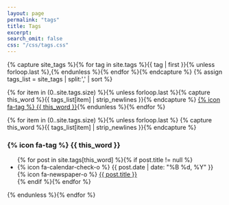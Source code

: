```yaml
---
layout: page
permalink: "tags"
title: Tags
excerpt:
search_omit: false
css: "/css/tags.css"
---
```


{% capture site_tags %}{% for tag in site.tags %}{{ tag | first }}{% unless forloop.last %},{% endunless %}{% endfor %}{% endcapture %}
{% assign tags_list = site_tags | split:',' | sort %}

{% for item in (0..site.tags.size) %}{% unless forloop.last %}{% capture this_word %}{{ tags_list[item] | strip_newlines }}{% endcapture %}
<a href="#{{ this_word }}" class="btn btn-primary">{% icon fa-tag %} {{ this_word }}<a/>{% endunless %}{% endfor %}


{% for item in (0..site.tags.size) %}{% unless forloop.last %}
  {% capture this_word %}{{ tags_list[item] | strip_newlines }}{% endcapture %}
  <h3 id="{{ this_word }}">{% icon fa-tag %} {{ this_word }}</h3>
  <ul class="post-list">
  {% for post in site.tags[this_word] %}{% if post.title != null %}
    <li>{% icon fa-calendar-check-o %}&nbsp;<span class="entry-date"><time datetime="{{ post.date | date_to_xmlschema }}">{{ post.date | date: "%B %d, %Y" }}</time></span> {% icon fa-newspaper-o %}&nbsp;<a href="{{ site.url }}{{ post.url }}">{{ post.title }}</a></li>
  {% endif %}{% endfor %}
  </ul>
{% endunless %}{% endfor %}